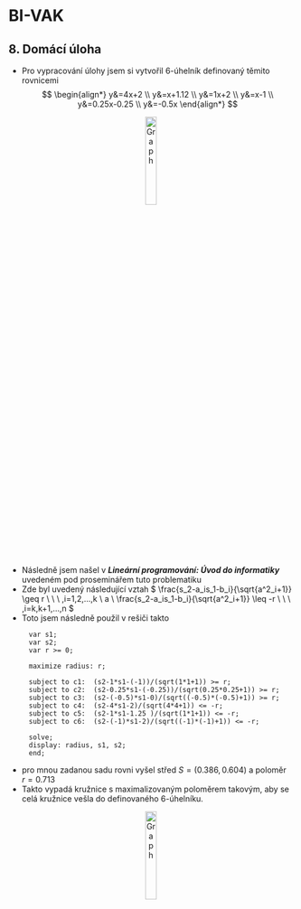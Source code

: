 # BI-VAK
## 8. Domácí úloha

- Pro vypracování úlohy jsem si vytvořil 6-úhelník definovaný těmito rovnicemi
$$
\begin{align*}
y&=4x+2 \\
y&=x+1.12 \\
y&=1x+2 \\
y&=x-1 \\
y&=0.25x-0.25 \\
y&=-0.5x
\end{align*}
$$

<p align="center">
<img src="https://www.desmos.com/calculator/ilncbgffur?embed" alt="Graph" style="width:20%; border:0;">
</p>

- Následně jsem našel v ***Lineární programování: Úvod do informatiky*** uvedeném pod proseminářem tuto problematiku
- Zde byl uvedený následující vztah
$
\frac{s_2-a_is_1-b_i}{\sqrt{a^2_i+1}} \geq r \ \ \ ,i=1,2,...,k
\\ a \\
\frac{s_2-a_is_1-b_i}{\sqrt{a^2_i+1}} \leq -r \ \ \ ,i=k,k+1,...,n
$
- Toto jsem následně použil v rešiči takto
```
     var s1;
     var s2;
     var r >= 0;
     
     maximize radius: r;
     
     subject to c1:  (s2-1*s1-(-1))/(sqrt(1*1+1)) >= r;
     subject to c2:  (s2-0.25*s1-(-0.25))/(sqrt(0.25*0.25+1)) >= r;
     subject to c3:  (s2-(-0.5)*s1-0)/(sqrt((-0.5)*(-0.5)+1)) >= r;
     subject to c4:  (s2-4*s1-2)/(sqrt(4*4+1)) <= -r;
     subject to c5:  (s2-1*s1-1.25 )/(sqrt(1*1+1)) <= -r;
     subject to c6:  (s2-(-1)*s1-2)/(sqrt((-1)*(-1)+1)) <= -r;
     
     solve;
     display: radius, s1, s2;
     end;
```
- pro mnou zadanou sadu rovni vyšel střed $S=(0.386, 0.604)$ a poloměr $r=0.713$
- Takto vypadá kružnice s maximalizovaným poloměrem takovým, aby se celá kružnice vešla do definovaného 6-úhelníku.
<p align="center">
<img src="https://www.desmos.com/calculator/hzfyuzksuu?embed" alt="Graph" style="width:20%; border:0;">
</p>